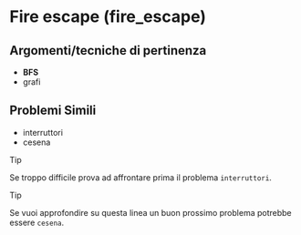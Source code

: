 # Fire escape (fire_escape)



## Argomenti/tecniche di pertinenza

 - **BFS**
 - grafi
## Problemi Simili

 - interruttori
 - cesena

> [!TIP]
> Se troppo difficile prova ad affrontare prima il problema `interruttori`.


> [!TIP]
> Se vuoi approfondire su questa linea un buon prossimo problema potrebbe essere `cesena`.


